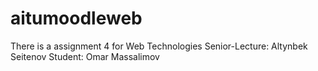 # aitumoodleweb
There is a assignment 4 for Web Technologies
Senior-Lecture: Altynbek Seitenov
Student: Omar Massalimov

